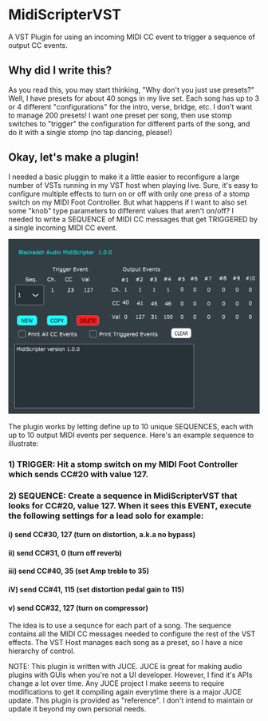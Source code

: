 # MidiScripterVST
A VST Plugin for using an incoming MIDI CC event to trigger a sequence of output CC events. 

## Why did I write this?
As you read this, you may start thinking, "Why don't you just use presets?" Well, I have presets for about 40 songs in my live set. Each song has up to 3 or 4 different "configurations" for the intro, verse, bridge, etc. I don't want to manage 200 presets! I want one preset per song, then use stomp switches to "trigger" the configuration for different parts of the song, and do it with a single stomp (no tap dancing, please!)

## Okay, let's make a plugin!
I needed a basic pluggin to make it a little easier to reconfigure a large number of VSTs running in my VST host when playing live. Sure, it's easy to configure multiple effects to turn on or off with only one press of a stomp switch on my MIDI Foot Controller.  But what happens if I want to also set some "knob" type parameters to different values that aren't on/off? I needed to write a SEQUENCE of MIDI CC messages that get TRIGGERED by a single incoming MIDI CC event.

![Default screen](https://github.com/blackaddr/MidiScripterVST/blob/master/MidiScripter.png#1)

The plugin works by letting define up to 10 unique SEQUENCES, each with up to 10 output MIDI events per sequence. Here's an example sequence to illustrate:

### 1) TRIGGER: Hit a stomp switch on my MIDI Foot Controller which sends CC#20 with value 127.

### 2) SEQUENCE: Create a sequence in MidiScripterVST that looks for CC#20, value 127. When it sees this EVENT, execute the following settings for a lead solo for example:


#### i) send CC#30, 127 (turn on distortion, a.k.a no bypass)
#### ii) send CC#31, 0 (turn off reverb)
#### iii) send CC#40, 35 (set Amp treble to 35)
#### iV) send CC#41, 115 (set distortion pedal gain to 115)
#### v) send CC#32, 127 (turn on compressor)

The idea is to use a sequnce for each part of a song. The sequence contains all the MIDI CC messages needed to configure the rest of the VST effects. The VST Host manages each song as a preset, so I have a nice hierarchy of control.

NOTE: This plugin is written with JUCE. JUCE is great for making audio plugins with GUIs when you're not a UI developer. However, I find it's APIs change a lot over time. Any JUCE project I make seems to require modifications to get it compiling again everytime there is a major JUCE update. This plugin is provided as "reference". I don't intend to maintain or update it beyond my own personal needs.
